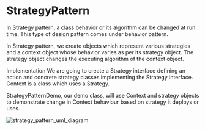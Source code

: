 # StrategyPattern
In Strategy pattern, a class behavior or its algorithm can be changed at run time. This type of design pattern comes under behavior pattern.

In Strategy pattern, we create objects which represent various strategies and a context object whose behavior varies as per its strategy object. The strategy object changes the executing algorithm of the context object.

Implementation
We are going to create a Strategy interface defining an action and concrete strategy classes implementing the Strategy interface. Context is a class which uses a Strategy.

StrategyPatternDemo, our demo class, will use Context and strategy objects to demonstrate change in Context behaviour based on strategy it deploys or uses.

![strategy_pattern_uml_diagram](https://user-images.githubusercontent.com/63951442/227307775-a223a9fe-df53-4f82-ba85-34473b3ab51e.jpg)
